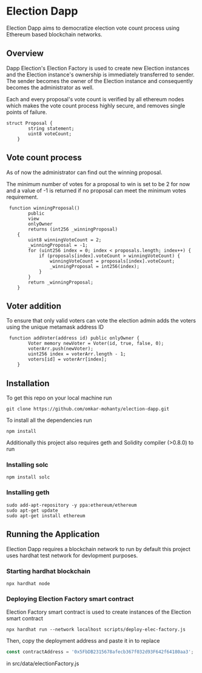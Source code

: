 
  

# Election Dapp

  

Election Dapp aims to democratize election vote count process using Ethereum based blockchain networks.

  

## Overview
Dapp Election's Election Factory is used to create new Election instances and the Election instance's ownership is immediately transferred to sender. The sender becomes the owner of the Election instance and consequently becomes the administrator as well.

Each and every proposal's vote count is verified by all ethereum nodes which makes the vote count process highly secure, and removes single points of failure.

```solodity
struct Proposal {
        string statement;
        uint8 voteCount;
    }
```

## Vote count process

As of now the administrator can find out the winning proposal.

The minimum number of votes for a proposal to win is set to be 2 for now and a value of -1 is returned if no proposal can meet the minimum votes requirement.

```solidity
 function winningProposal()
        public
        view
        onlyOwner
        returns (int256 _winningProposal)
    {
        uint8 winningVoteCount = 2;
        _winningProposal = -1;
        for (uint256 index = 0; index < proposals.length; index++) {
            if (proposals[index].voteCount > winningVoteCount) {
                winningVoteCount = proposals[index].voteCount;
                _winningProposal = int256(index);
            }
        }
        return _winningProposal;
    }
```

## Voter addition
To ensure that only valid voters can vote the election admin adds the voters using the unique metamask address ID 
```solidity
 function addVoter(address id) public onlyOwner {
        Voter memory newVoter = Voter(id, true, false, 0);
        voterArr.push(newVoter);
        uint256 index = voterArr.length - 1;
        voters[id] = voterArr[index];
    }
```
## Installation
To get this repo on your local machine run 
```shell
git clone https://github.com/omkar-mohanty/election-dapp.git
```
To install all the dependencies run 
```shell
npm install
```
Additionally this project also requires geth and Solidity compiler (>0.8.0) to run

### Installing solc
```shell
npm install solc
```
### Installing geth
```shell
sudo add-apt-repository -y ppa:ethereum/ethereum
sudo apt-get update
sudo apt-get install ethereum
```
## Running the Application
Election Dapp requires a blockchain network to run by default this project uses hardhat test network for devlopment purposes.

### Starting hardhat blockchain
```shell
npx hardhat node
```
### Deploying Election Factory smart contract
Election Factory smart contract is used to create instances of the Election smart contract 
```shell
npx hardhat run --network localhost scripts/deploy-elec-factory.js
```
Then, copy the deployment address and paste it in to replace 

```javascript
const contractAddress = '0x5FbDB2315678afecb367f032d93F642f64180aa3';
```
in src/data/electionFactory.js